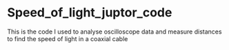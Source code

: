 # Speed_of_light_juptor_code
This is the code I used to analyse oscilloscope data and measure distances to find the speed of light in a coaxial cable 
